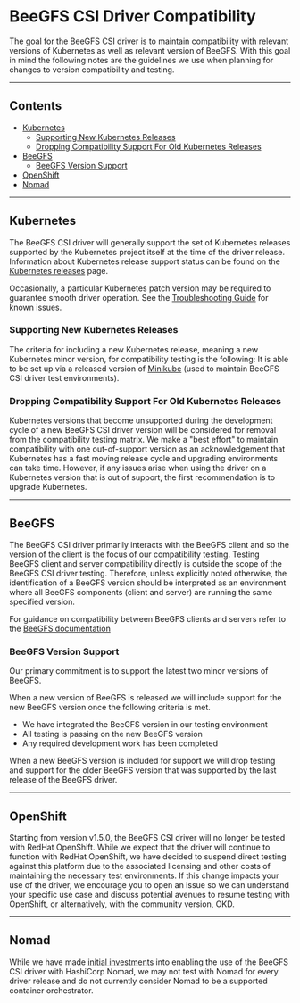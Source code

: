 # BeeGFS CSI Driver Compatibility <!-- omit in toc -->

The goal for the BeeGFS CSI driver is to maintain compatibility with relevant
versions of Kubernetes as well as relevant version of BeeGFS. With this goal in
mind the following notes are the guidelines we use when planning for changes to
version compatibility and testing.

***

## Contents <!-- omit in toc -->

- [Kubernetes](#kubernetes)
  - [Supporting New Kubernetes Releases](#supporting-new-kubernetes-releases)
  - [Dropping Compatibility Support For Old Kubernetes Releases](#dropping-compatibility-support-for-old-kubernetes-releases)
- [BeeGFS](#beegfs)
  - [BeeGFS Version Support](#beegfs-version-support)
- [OpenShift](#openshift)
- [Nomad](#nomad)

***

## Kubernetes

The BeeGFS CSI driver will generally support the set of Kubernetes releases
supported by the Kubernetes project itself at the time of the driver release.
Information about Kubernetes release support status can be found on the
[Kubernetes releases](https://kubernetes.io/releases/) page.

Occasionally, a particular Kubernetes patch version may be required to 
guarantee smooth driver operation. See the [Troubleshooting 
Guide](docs/troubleshooting.md) for known issues.

### Supporting New Kubernetes Releases

The criteria for including a new Kubernetes release, meaning a new Kubernetes
minor version, for compatibility testing is the following: It is able to be set
up via a released version of
[Minikube](https://minikube.sigs.k8s.io/docs/) (used to maintain
BeeGFS CSI driver test environments).

### Dropping Compatibility Support For Old Kubernetes Releases

Kubernetes versions that become unsupported during the development cycle of a
new BeeGFS CSI driver version will be considered for removal from the
compatibility testing matrix. We make a "best effort" to maintain compatibility
with one out-of-support version as an acknowledgement that Kubernetes has a 
fast moving release cycle and upgrading environments can take time. However,
if any issues arise when using the driver on a Kubernetes version that is
out of support, the first recommendation is to upgrade Kubernetes.

***

## BeeGFS

The BeeGFS CSI driver primarily interacts with the BeeGFS client and so the
version of the client is the focus of our compatibility testing. Testing BeeGFS
client and server compatibility directly is outside the scope of the BeeGFS CSI
driver testing. Therefore, unless explicitly noted otherwise, the identification
of a BeeGFS version should be interpreted as an environment where all BeeGFS
components (client and server) are running the same specified version.

For guidance on compatibility between BeeGFS clients and servers refer to 
the [BeeGFS documentation](https://doc.beegfs.io/latest/index.html)

### BeeGFS Version Support

Our primary commitment is to support the latest two minor versions of 
BeeGFS. 

When a new version of BeeGFS is released we will include support for the new
BeeGFS version once the following criteria is met.
* We have integrated the BeeGFS version in our testing environment
* All testing is passing on the new BeeGFS version
* Any required development work has been completed

When a new BeeGFS version is included for support we will drop testing and
support for the older BeeGFS version that was supported by the last release of
the BeeGFS driver.


***

## OpenShift

Starting from version v1.5.0, the BeeGFS CSI driver will no longer be tested
with RedHat OpenShift. While we expect that the driver will continue to function
with RedHat OpenShift, we have decided to suspend direct testing against this
platform due to the associated licensing and other costs of maintaining the
necessary test environments. If this change impacts your use of the driver, we
encourage you to open an issue so we can understand your specific use case and
discuss potential avenues to resume testing with OpenShift, or alternatively,
with the community version, OKD.

***

## Nomad

While we have made [initial investments](deploy/nomad/README.md) into enabling 
the use of the BeeGFS CSI driver with HashiCorp Nomad, we may not test with 
Nomad for every driver release and do not currently consider Nomad to be a 
supported container orchestrator.